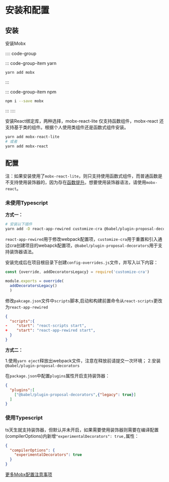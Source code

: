 # 安装和配置

## 安装

安装Mobx

:::: code-group

::: code-group-item yarn

```bash
yarn add mobx
```

:::

::: code-group-item npm

```bash
npm i --save mobx
```

:::
::::

安装React绑定库，两种选择，mobx-react-lite 仅支持函数组件，mobx-react 还支持基于类的组件。根据个人使用类组件还是函数式组件安装。

```bash
yarn add mobx-react-lite
# 或者
yarn add mobx-react
```

## 配置

注：如果安装使用了`mobx-react-lite`，则只支持使用函数式组件，而普通函数是不支持使用装饰器的，因为存在[函数提升](https://es6.ruanyifeng.com/?search=getter&x=0&y=0#docs/decorator#%E4%B8%BA%E4%BB%80%E4%B9%88%E8%A3%85%E9%A5%B0%E5%99%A8%E4%B8%8D%E8%83%BD%E7%94%A8%E4%BA%8E%E5%87%BD%E6%95%B0%EF%BC%9F)。想要使用装饰器语法，请使用`mobx-react`。

### 未使用Typescript

**方式一：**

```bash
# 安装以下插件
yarn add -D react-app-rewired customize-cra @babel/plugin-proposal-decorators
```

`react-app-rewired`用于修改webpack配置项，`customize-cra`用于重置和引入通过cra创建项目的webapck配置项，`@babel/plugin-proposal-decorators`用于支持装饰器语法。

安装完成后在项目根目录下创建`config-overrides.js`文件，并写入以下内容：

```javascript
const {override, addDecoratorsLegacy} = require('customize-cra')

module.exports = override(
  addDecoratorsLegacy()
  )
```

修改`pakcage.json`文件中`scripts`脚本,启动和构建前置命令从`react-scripts`更改为`react-app-rewired`

```json {4}
{
  "scripts":{
-    "start": "react-scripts start",
+    "start": "react-app-rewired start",
  }
}
```

**方式二：**

1.使用`yarn eject`释放出webpack文件，注意在释放前请提交一次环境；
2.安装`@babel/plugin-proposal-decorators`

在`package.json`中配置`plugins`属性开启支持装饰器：

```json
{
  "plugins":[
    ["@babel/plugin-proposal-decorators",{"legacy": true}]
  ]
}
```

### 使用Typescript

ts天生就支持装饰器，但默认并未开启，如果需要使用装饰器则需要在编译配置(compilerOptions)内新增`"experimentalDecorators": true,`属性：

```json
{
  "compilerOptions": {
    "experimentalDecorators": true
  }
}
```

[更多Mobx配置注意事项](https://zh.mobx.js.org/configuration.html)
